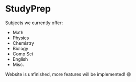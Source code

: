# StudyPrep
Subjects we currently offer:
- Math
- Physics
- Chemistry
- Biology
- Comp Sci
- English
- Misc.

Website is unfinished, more features will be implemented!
:smile:
